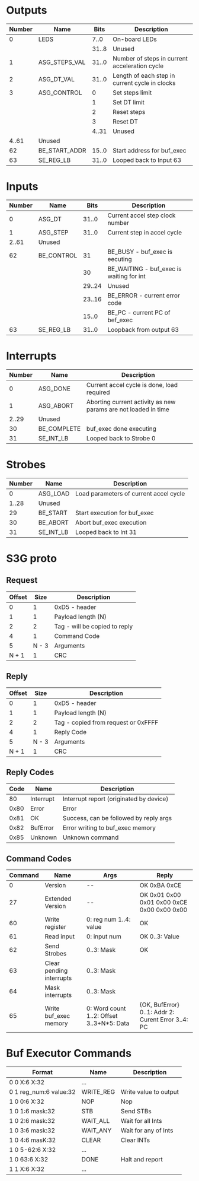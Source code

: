 Outputs
=======

|Number | Name | Bits | Description
|------ | ---- | ---- | -----------
|0  |  LEDS | 7..0 | On-board LEDs
|  |        | 31..8 | Unused
|1  |  ASG_STEPS_VAL | 31..0 | Number of steps in current acceleration cycle
|2  | ASG_DT_VAL | 31..0 | Length of each step in current cycle in clocks
|3  | ASG_CONTROL | 0 | Set steps limit
|   |             | 1 | Set DT limit
|   |             | 2 | Reset steps
|   |             | 3 | Reset DT
|   |             | 4..31 | Unused
|4..61| Unused
|62 | BE_START_ADDR | 15..0 | Start address for buf_exec
|63 | SE_REG_LB | 31..0| Looped back to Input 63
 
Inputs
======

| Number | Name | Bits | Description
| ------ | ---- | ---- | -----------
|  0 | ASG_DT | 31..0 | Current accel step clock number
|  1 | ASG_STEP | 31..0 | Current step in accel cycle
|  2..61 | Unused
|  62 | BE_CONTROL | 31 | BE_BUSY - buf_exec is eecuting
|      |          | 30 | BE_WAITING - buf_exec is waiting for int
|      |          |29..24| Unused
|      |          | 23..16 | BE_ERROR - current error code
|      |          | 15..0 | BE_PC - current PC of bef_exec
|   63 | SE_REG_LB | 31..0 | Loopback from output 63


Interrupts
==========

|Number | Name | Description
|------ | ---- | -----------
| 0 | ASG_DONE | Current accel cycle is done, load required
| 1 | ASG_ABORT | Aborting current activity as new params are not loaded in time
| 2..29| Unused
| 30 | BE_COMPLETE | buf_exec done executing
| 31 | SE_INT_LB | Looped back to Strobe 0


Strobes
=======

|Number | Name | Description
|------ | ---- | -----------
| 0 | ASG_LOAD | Load parameters of current accel cycle
| 1..28| Unused
| 29 | BE_START | Start execution for buf_exec
| 30 | BE_ABORT | Abort buf_exec execution
| 31 | SE_INT_LB | Looped back to Int 31


S3G proto
============

Request
-------

| Offset | Size | Description
|-------|------|-------------
|   0   |    1 |  0xD5 - header
|   1   |    1 |  Payload length (N)
|   2   |    2     |  Tag - will be copied to reply
|   4   |    1     |  Command Code
|   5   |    N - 3 |  Arguments
|  N + 1|   1      | CRC

Reply
-----

| Offset | Size | Description
|-------|------|-------------
|   0   |    1 |  0xD5 - header
|   1   |    1 |  Payload length (N)
|   2   |    2     |  Tag - copied from request or 0xFFFF
|   4   |    1     |  Reply Code
|   5   |    N - 3 |  Arguments
|  N + 1|   1      | CRC

Reply Codes
-----------
|Code | Name | Description
|-----|------|------------
|  80 | Interrupt | Interrupt report (originated by device)
| 0x80  | Error   | Error
| 0x81  | OK   | Success, can be followed by reply args
| 0x82  | BufError   | Error writing to buf_exec memory
| 0x85  | Unknown | Unknown command

Command Codes
-------------

|Command | Name | Args | Reply
|--------|------|------|-------
|  0     | Version | -- |  OK 0xBA 0xCE
|  27    | Extended Version | -- | OK 0x01 0x00 0x01 0x00 0xCE 0x00 0x00 0x00
|  60    | Write register | 0: reg num 1..4: value | OK
|  61    | Read input | 0: input num | OK 0..3: Value
|  62    | Send Strobes | 0..3: Mask | OK
|  63    | Clear pending interrupts| 0..3: Mask
|  64    | Mask interrupts| 0..3: Mask
|  65    | Write buf_exec memory| 0: Word count 1..2: Offset 3..3+N*5: Data| {OK, BufError} 0..1: Addr 2: Curent Error 3..4: PC

Buf Executor Commands
=====================

|Format | Name | Description
|-------|------|-------------
|0 0 X:6 X:32 | ...
|0 1 reg_num:6 value:32 | WRITE_REG| Write value to output
|1 0 0:6 X:32 | NOP | Nop
|1 0 1:6 mask:32 | STB | Send STBs
|1 0 2:6 mask:32 | WAIT_ALL | Wait for all Ints
|1 0 3:6 mask:32 | WAIT_ANY | Wait for any of Ints
|1 0 4:6 masK:32 | CLEAR | Clear INTs
|1 0 5-62:6 X:32 | ...
|1 0 63:6 X:32 | DONE | Halt and report
|1 1 X:6 X:32 | ...

